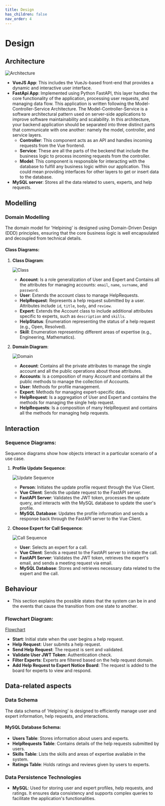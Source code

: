 ```yaml
---
title: Design
has_children: false
nav_order: 4
---
```


# Design

## Architecture

![Architecture](/report/pictures/architectureDiagram.png)

- **VueJS App**: This includes the VueJs-based front-end that provides a dynamic and interactive user interface.
- **FastApi App**: Implemented using Python FastAPI, this layer handles the core functionality of the application, processing
  user requests, and managing data flow. This application is written following the Model-Controller-Service Architecture. The Model-Controller-Service is a software architectural pattern used on server-side applications to improve software maintainability and scalability. In this architecture, your backend application should be separated into three distinct parts that communicate with one another: namely the model, controller, and service layers.
  - **Controller**: This component acts as an API and handles incoming requests from the Vue frontend.
  - **Service**: These are all the parts of the beckend that include the business logic to process incoming requests from the controller.
  - **Model**: This component is responsible for interacting with the database to fulfill any business logic within our application. This could mean providing interfaces for other layers to get or insert data to the database.
- **MySQL server**: Stores all the data related to users, experts, and help requests.

## Modelling

### Domain Modelling
The domain model for 'Helpining' is designed using Domain-Driven Design (DDD) principles, ensuring that the core business logic is well encapsulated and decoupled from technical details.

#### Class Diagrams:

1. **Class Diagram**:
   
   ![Class](/report/pictures/classDiagram.png)

   - **Account**: Is a role generalization of User and Expert and Contains all the attributes for managing accounts:  `email`, `name`, `surname`, and `password`.
   - **User**: Extends the account class to manage HelpRequests.
   - **HelpRequest**: Represents a help request submitted by a user. Attributes include `id`, `title`, `body`, and `review`.
   - **Expert**: Extends the Account class to include additional attributes specific to experts, such as `description` and `skills`.
   - **HelpStatus**: Enumeration representing the status of a help request (e.g., Open, Resolved).
   - **Skill**: Enumeration representing different areas of expertise (e.g., Engineering, Mathematics).

3. **Domain Diagram**:
   
    ![Domain](/report/pictures/domainDiagram.png)

   - **Account**: Contains all the private attributes to manage the single account and all the public operations about those attributes.
   - **Accounts**: Is a composition of many Account and contains all the public methods to manage the collection of Accounts.
   - **User**: Methods for profile management.
   - **Expert**: Methods for managing expert-specific data.
   -  **HelpRequest**: Is a aggregation of User and Expert and contains the methods for managing the single help request.
   -  **HelpRequests**: Is a composition of many HelpRequest and contains all the methods for managing help requests.


## Interaction

### Sequence Diagrams:
Sequence diagrams show how objects interact in a particular scenario of a use case.

1. **Profile Update Sequence**:
   
    ![Update Sequence ](/report/pictures/UpdateSeqDiagram.png)

   - **Person**: Initiates the update profile request through the Vue Client.
   - **Vue Client**: Sends the update request to the FastAPI server.
   - **FastAPI Server**: Validates the JWT token, processes the update query, and interacts with the MySQL database to update the user's profile.
   - **MySQL Database**: Updates the profile information and sends a response back through the FastAPI server to the Vue Client.

3. **Choose Expert for Call Sequence**:
   
    ![Call Sequence ](/report/pictures/callSeqDiagram.png)

   - **User**: Selects an expert for a call.
   - **Vue Client**: Sends a request to the FastAPI server to initiate the call.
   - **FastAPI Server**: Validates the JWT token, retrieves the expert's email, and sends a meeting request via email.
   - **MySQL Database**: Stores and retrieves necessary data related to the expert and the call.

## Behaviour

- This section explains the possible states that the system can be in and the events that cause the transition from one state to another.

### Flowchart Diagram:

[Flowchart](/report/pictures/flowchartDiagram.png)

- **Start**: Initial state when the user begins a help request.
- **Help Request**: User submits a help request.
- **Send Help Request**: The request is sent and validated.
- **Validate User JWT Token**: Authentication check.
- **Filter Experts**: Experts are filtered based on the help request domain.
- **Add Help Request to Expert Notice Board**: The request is added to the board for experts to view and respond.

## Data-related aspects

### Data Schema
The data schema of 'Helpining' is designed to efficiently manage user and expert information, help requests, and interactions.

#### MySQL Database Schema:

   - **Users Table**: Stores information about users and experts.
   - **HelpRequests Table**: Contains details of the help requests submitted by users.
   - **Skills Table**: Lists the skills and areas of expertise available in the system.
   - **Ratings Table**: Holds ratings and reviews given by users to experts.

### Data Persistence Technologies
- **MySQL**: Used for storing user and expert profiles, help requests, and ratings. It ensures data consistency and supports complex queries to facilitate the application's functionalities.


